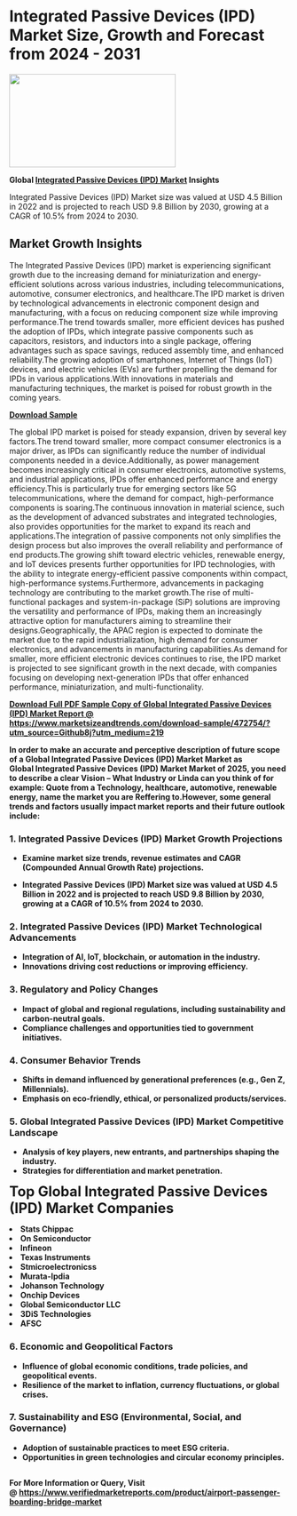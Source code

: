 <H1>Integrated Passive Devices (IPD) Market Size, Growth and Forecast from 2024 - 2031</H1><img class="aligncenter size-medium wp-image-584254" src="https://thirdeyenews.in/wp-content/uploads/2024/09/Global-Market-Research-300x168.jpeg" alt="" width="300" height="168" /><p><strong>Global&nbsp;<a href="https://www.marketsizeandtrends.com/download-sample/472754/?utm_source=Github8j?utm_medium=219">Integrated Passive Devices (IPD) Market</a> Insights</strong></p><p>Integrated Passive Devices (IPD) Market size was valued at USD 4.5 Billion in 2022 and is projected to reach USD 9.8 Billion by 2030, growing at a CAGR of 10.5% from 2024 to 2030.</p><p><h2>Market Growth Insights</h2> <p>The Integrated Passive Devices (IPD) market is experiencing significant growth due to the increasing demand for miniaturization and energy-efficient solutions across various industries, including telecommunications, automotive, consumer electronics, and healthcare.The IPD market is driven by technological advancements in electronic component design and manufacturing, with a focus on reducing component size while improving performance.The trend towards smaller, more efficient devices has pushed the adoption of IPDs, which integrate passive components such as capacitors, resistors, and inductors into a single package, offering advantages such as space savings, reduced assembly time, and enhanced reliability.The growing adoption of smartphones, Internet of Things (IoT) devices, and electric vehicles (EVs) are further propelling the demand for IPDs in various applications.With innovations in materials and manufacturing techniques, the market is poised for robust growth in the coming years.</p> <p><strong><a href="download-link-here">Download Sample</a></strong></p> <p>The global IPD market is poised for steady expansion, driven by several key factors.The trend toward smaller, more compact consumer electronics is a major driver, as IPDs can significantly reduce the number of individual components needed in a device.Additionally, as power management becomes increasingly critical in consumer electronics, automotive systems, and industrial applications, IPDs offer enhanced performance and energy efficiency.This is particularly true for emerging sectors like 5G telecommunications, where the demand for compact, high-performance components is soaring.The continuous innovation in material science, such as the development of advanced substrates and integrated technologies, also provides opportunities for the market to expand its reach and applications.The integration of passive components not only simplifies the design process but also improves the overall reliability and performance of end products.The growing shift toward electric vehicles, renewable energy, and IoT devices presents further opportunities for IPD technologies, with the ability to integrate energy-efficient passive components within compact, high-performance systems.Furthermore, advancements in packaging technology are contributing to the market growth.The rise of multi-functional packages and system-in-package (SiP) solutions are improving the versatility and performance of IPDs, making them an increasingly attractive option for manufacturers aiming to streamline their designs.Geographically, the APAC region is expected to dominate the market due to the rapid industrialization, high demand for consumer electronics, and advancements in manufacturing capabilities.As demand for smaller, more efficient electronic devices continues to rise, the IPD market is projected to see significant growth in the next decade, with companies focusing on developing next-generation IPDs that offer enhanced performance, miniaturization, and multi-functionality.<p><strong><a href="get-more-link-here"></p><p><span class=""><strong>Download Full PDF Sample Copy of Global Integrated Passive Devices (IPD) Market Report</strong> @ <a href="https://www.marketsizeandtrends.com/download-sample/472754/?utm_source=Github8j?utm_medium=219" target="_blank">https://www.marketsizeandtrends.com/download-sample/472754/?utm_source=Github8j?utm_medium=219</a></span></p><p>In order to make an accurate and perceptive description of future scope of a Global&nbsp;Integrated Passive Devices (IPD) Market Market as Global&nbsp;Integrated Passive Devices (IPD) Market Market of 2025, you need to describe a clear Vision &ndash; What Industry or Linda can you think of for example: Quote from a Technology, healthcare, automotive, renewable energy, name the market you are Reffering to.However, some general trends and factors usually impact market reports and their future outlook include:</p><h3>1.&nbsp;<strong>Integrated Passive Devices (IPD) Market Growth Projections</strong></h3><ul><li>Examine market size trends, revenue estimates and CAGR (Compounded Annual Growth Rate) projections.</li><li><p>Integrated Passive Devices (IPD) Market size was valued at USD 4.5 Billion in 2022 and is projected to reach USD 9.8 Billion by 2030, growing at a CAGR of 10.5% from 2024 to 2030.</p></li></ul><h3>2.&nbsp;<strong>Integrated Passive Devices (IPD) Market Technological Advancements</strong></h3><ul><li>Integration of AI, IoT, blockchain, or automation in the industry.</li><li>Innovations driving cost reductions or improving efficiency.</li></ul><h3>3.&nbsp;<strong>Regulatory and Policy Changes</strong></h3><ul><li>Impact of global and regional regulations, including sustainability and carbon-neutral goals.</li><li>Compliance challenges and opportunities tied to government initiatives.</li></ul><h3>4.&nbsp;<strong>Consumer Behavior Trends</strong></h3><ul><li>Shifts in demand influenced by generational preferences (e.g., Gen Z, Millennials).</li><li>Emphasis on eco-friendly, ethical, or personalized products/services.</li></ul><h3>5.&nbsp;<strong>Global Integrated Passive Devices (IPD) Market Competitive Landscape</strong></h3><ul><li>Analysis of key players, new entrants, and partnerships shaping the industry.</li><li>Strategies for differentiation and market penetration.</li></ul><p data-pm-slice="1 1 []"><span style="color: inherit; font-family: inherit; font-size: 25px;">Top Global Integrated Passive Devices (IPD) Market Companies</span></p><div class="" data-test-id=""><p><li>Stats Chippac</li><li> On Semiconductor</li><li> Infineon</li><li> Texas Instruments</li><li> Stmicroelectronicss</li><li> Murata-Ipdia</li><li> Johanson Technology</li><li> Onchip Devices</li><li> Global Semiconductor LLC</li><li> 3DiS Technologies</li><li> AFSC</li></p></div><h3>6.&nbsp;<strong>Economic and Geopolitical Factors</strong></h3><ul><li>Influence of global economic conditions, trade policies, and geopolitical events.</li><li>Resilience of the market to inflation, currency fluctuations, or global crises.</li></ul><h3>7.&nbsp;<strong>Sustainability and ESG (Environmental, Social, and Governance)</strong></h3><ul><li>Adoption of sustainable practices to meet ESG criteria.</li><li>Opportunities in green technologies and circular economy principles.</li></ul><h2><strong style="font-size: 14px;">For More Information or Query, Visit @&nbsp;</strong><a style="background-color: #ffffff; font-size: 14px;" href="https://www.marketsizeandtrends.com/report/integrated-passive-devices-ipd-market/" target="_blank">https://www.verifiedmarketreports.com/product/airport-passenger-boarding-bridge-market</a></h2>